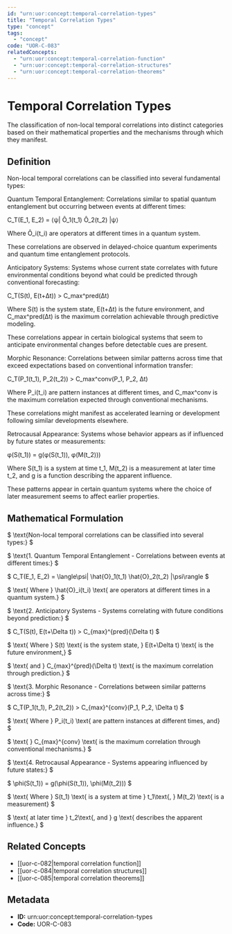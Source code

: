 ```yaml
---
id: "urn:uor:concept:temporal-correlation-types"
title: "Temporal Correlation Types"
type: "concept"
tags:
  - "concept"
code: "UOR-C-083"
relatedConcepts:
  - "urn:uor:concept:temporal-correlation-function"
  - "urn:uor:concept:temporal-correlation-structures"
  - "urn:uor:concept:temporal-correlation-theorems"
---
```


# Temporal Correlation Types

The classification of non-local temporal correlations into distinct categories based on their mathematical properties and the mechanisms through which they manifest.

## Definition

Non-local temporal correlations can be classified into several fundamental types:

Quantum Temporal Entanglement: Correlations similar to spatial quantum entanglement but occurring between events at different times:

C_T(E_1, E_2) = ⟨ψ| Ô_1(t_1) Ô_2(t_2) |ψ⟩

Where Ô_i(t_i) are operators at different times in a quantum system.

These correlations are observed in delayed-choice quantum experiments and quantum time entanglement protocols.

Anticipatory Systems: Systems whose current state correlates with future environmental conditions beyond what could be predicted through conventional forecasting:

C_T(S(t), E(t+Δt)) > C_max^pred(Δt)

Where S(t) is the system state, E(t+Δt) is the future environment, and C_max^pred(Δt) is the maximum correlation achievable through predictive modeling.

These correlations appear in certain biological systems that seem to anticipate environmental changes before detectable cues are present.

Morphic Resonance: Correlations between similar patterns across time that exceed expectations based on conventional information transfer:

C_T(P_1(t_1), P_2(t_2)) > C_max^conv(P_1, P_2, Δt)

Where P_i(t_i) are pattern instances at different times, and C_max^conv is the maximum correlation expected through conventional mechanisms.

These correlations might manifest as accelerated learning or development following similar developments elsewhere.

Retrocausal Appearance: Systems whose behavior appears as if influenced by future states or measurements:

φ(S(t_1)) = g(φ(S(t_1)), φ(M(t_2)))

Where S(t_1) is a system at time t_1, M(t_2) is a measurement at later time t_2, and g is a function describing the apparent influence.

These patterns appear in certain quantum systems where the choice of later measurement seems to affect earlier properties.

## Mathematical Formulation

$
\text{Non-local temporal correlations can be classified into several types:}
$

$
\text{1. Quantum Temporal Entanglement - Correlations between events at different times:}
$

$
C_T(E_1, E_2) = \langle\psi| \hat{O}_1(t_1) \hat{O}_2(t_2) |\psi\rangle
$

$
\text{   Where } \hat{O}_i(t_i) \text{ are operators at different times in a quantum system.}
$

$
\text{2. Anticipatory Systems - Systems correlating with future conditions beyond prediction:}
$

$
C_T(S(t), E(t+\Delta t)) > C_{max}^{pred}(\Delta t)
$

$
\text{   Where } S(t) \text{ is the system state, } E(t+\Delta t) \text{ is the future environment,}
$

$
\text{   and } C_{max}^{pred}(\Delta t) \text{ is the maximum correlation through prediction.}
$

$
\text{3. Morphic Resonance - Correlations between similar patterns across time:}
$

$
C_T(P_1(t_1), P_2(t_2)) > C_{max}^{conv}(P_1, P_2, \Delta t)
$

$
\text{   Where } P_i(t_i) \text{ are pattern instances at different times, and}
$

$
\text{   } C_{max}^{conv} \text{ is the maximum correlation through conventional mechanisms.}
$

$
\text{4. Retrocausal Appearance - Systems appearing influenced by future states:}
$

$
\phi(S(t_1)) = g(\phi(S(t_1)), \phi(M(t_2)))
$

$
\text{   Where } S(t_1) \text{ is a system at time } t_1\text{, } M(t_2) \text{ is a measurement}
$

$
\text{   at later time } t_2\text{, and } g \text{ describes the apparent influence.}
$

## Related Concepts

- [[uor-c-082|temporal correlation function]]
- [[uor-c-084|temporal correlation structures]]
- [[uor-c-085|temporal correlation theorems]]

## Metadata

- **ID:** urn:uor:concept:temporal-correlation-types
- **Code:** UOR-C-083
